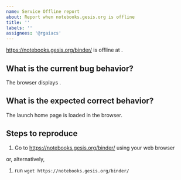 ```yaml
---
name: Service Offline report
about: Report when notebooks.gesis.org is offline
title: ''
labels: ''
assignees: '@rgaiacs'
---
```


https://notebooks.gesis.org/binder/ is offline at <!-- current time -->.

## What is the current bug behavior?

The browser displays <!-- error message -->.

## What is the expected correct behavior?

The launch home page is loaded in the browser.

## Steps to reproduce

1. Go to https://notebooks.gesis.org/binder/ using your web browser

or, alternatively,

1. run `wget https://notebooks.gesis.org/binder/`

